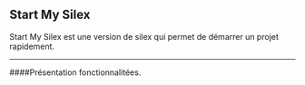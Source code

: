 ## Start My Silex

Start My Silex est une version de silex qui permet de démarrer un projet rapidement.

---

####Présentation fonctionnalitées.

